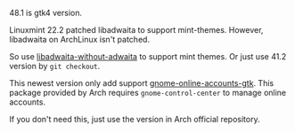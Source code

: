 48.1 is gtk4 version.

Linuxmint 22.2 patched libadwaita to support mint-themes. However, libadwaita on ArchLinux isn't patched.

So use [libadwaita-without-adwaita](https://aur.archlinux.org/packages?O=0&K=libadwaita-without-adwaita) to support mint themes. Or just use 41.2 version by `git checkout`.

This newest version only add support [gnome-online-accounts-gtk](https://aur.archlinux.org/packages/gnome-online-accounts-gtk). This package provided by Arch requires `gnome-control-center` to manage online accounts.

If you don't need this, just use the version in Arch official repository.
